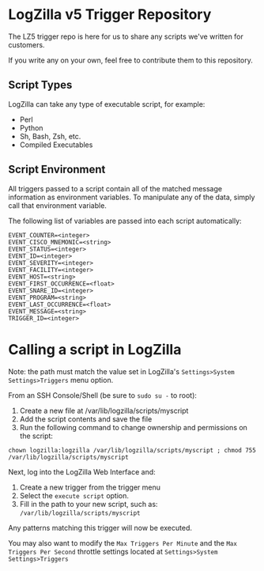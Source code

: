 # LogZilla v5 Trigger Repository
The LZ5 trigger repo is here for us to share any scripts we've written for customers.

If you write any on your own, feel free to contribute them to this repository.

## Script Types
LogZilla can take any type of executable script, for example:
- Perl
- Python
- Sh, Bash, Zsh, etc.
- Compiled Executables


## Script Environment
All triggers passed to a script contain all of the matched message information as environment variables.
To manipulate any of the data, simply call that environment variable.

The following list of variables are passed into each script automatically:
```
EVENT_COUNTER=<integer>
EVENT_CISCO_MNEMONIC=<string>
EVENT_STATUS=<integer>
EVENT_ID=<integer>
EVENT_SEVERITY=<integer>
EVENT_FACILITY=<integer>
EVENT_HOST=<string>
EVENT_FIRST_OCCURRENCE=<float>
EVENT_SNARE_ID=<integer>
EVENT_PROGRAM=<string>
EVENT_LAST_OCCURRENCE=<float>
EVENT_MESSAGE=<string>
TRIGGER_ID=<integer>
```

# Calling a script in LogZilla
Note: the path must match the value set in LogZilla's `Settings>System Settings>Triggers` menu option.

From an SSH Console/Shell (be sure to `sudo su -` to root):
1. Create a new file at /var/lib/logzilla/scripts/myscript
2. Add the script contents and save the file
3. Run the following command to change ownership and permissions on the script:

`chown logzilla:logzilla /var/lib/logzilla/scripts/myscript ; chmod 755 /var/lib/logzilla/scripts/myscript`

Next, log into the LogZilla Web Interface and:
1. Create a new trigger from the trigger menu
2. Select the `execute script` option.
3. Fill in the path to your new script, such as: `/var/lib/logzilla/scripts/myscript`

Any patterns matching this trigger will now be executed.

You may also want to modify the `Max Triggers Per Minute` and the `Max Triggers Per Second` throttle settings located at `Settings>System Settings>Triggers`
